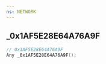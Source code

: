 ```yaml
---
ns: NETWORK
---
```

## _0x1AF5E28E64A76A9F

```c
// 0x1AF5E28E64A76A9F
Any _0x1AF5E28E64A76A9F();
```

